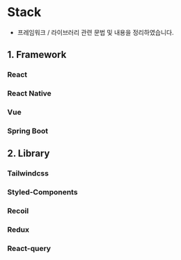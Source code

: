 # Stack

- 프레임워크 / 라이브러리 관련 문법 및 내용을 정리하였습니다.

## 1. Framework

### React

### React Native

### Vue

### Spring Boot

## 2. Library

### Tailwindcss

### Styled-Components

### Recoil

### Redux

### React-query
